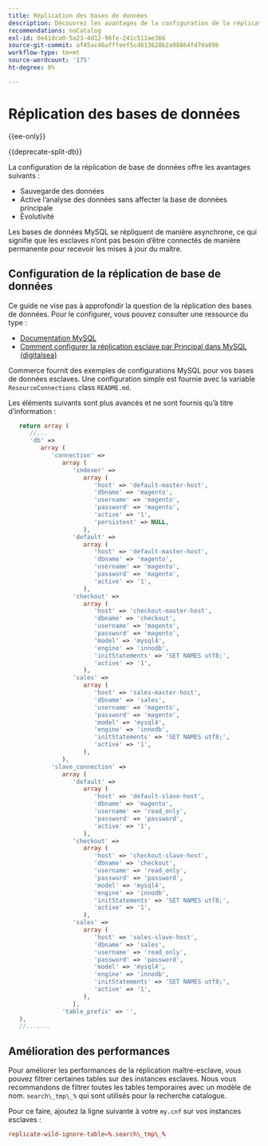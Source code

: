 ```yaml
---
title: Réplication des bases de données
description: Découvrez les avantages de la configuration de la réplication de base de données.
recommendations: noCatalog
exl-id: 0e41dca0-5a23-4d12-96fe-241c511ae366
source-git-commit: af45ac46afffeef5cd613628b2a98864fd7da69b
workflow-type: tm+mt
source-wordcount: '175'
ht-degree: 0%

---
```


# Réplication des bases de données

{{ee-only}}

{{deprecate-split-db}}

La configuration de la réplication de base de données offre les avantages suivants :

- Sauvegarde des données
- Active l’analyse des données sans affecter la base de données principale
- Évolutivité

Les bases de données MySQL se répliquent de manière asynchrone, ce qui signifie que les esclaves n’ont pas besoin d’être connectés de manière permanente pour recevoir les mises à jour du maître.

## Configuration de la réplication de base de données

Ce guide ne vise pas à approfondir la question de la réplication des bases de données. Pour le configurer, vous pouvez consulter une ressource du type :

- [Documentation MySQL](https://dev.mysql.com/doc/refman/5.6/en/replication.html)
- [Comment configurer la réplication esclave par Principal dans MySQL (digitalsea)](https://www.digitalocean.com/community/tutorials/how-to-set-up-replication-in-mysql)

Commerce fournit des exemples de configurations MySQL pour vos bases de données esclaves. Une configuration simple est fournie avec la variable `ResourceConnections` class `README.md`.

Les éléments suivants sont plus avancés et ne sont fournis qu’à titre d’information :

```php
   return array (
      //...
      'db' =>
         array (
            'connection' =>
               array (
                  'indexer' =>
                     array (
                        'host' => 'default-master-host',
                        'dbname' => 'magento',
                        'username' => 'magento',
                        'password' => 'magento',
                        'active' => '1',
                        'persistent' => NULL,
                     ),
                  'default' =>
                     array (
                        'host' => 'default-master-host',
                        'dbname' => 'magento',
                        'username' => 'magento',
                        'password' => 'magento',
                        'active' => '1',
                     ),
                  'checkout' =>
                     array (
                        'host' => 'checkout-master-host',
                        'dbname' => 'checkout',
                        'username' => 'magento',
                        'password' => 'magento',
                        'model' => 'mysql4',
                        'engine' => 'innodb',
                        'initStatements' => 'SET NAMES utf8;',
                        'active' => '1',
                     ),
                  'sales' =>
                     array (
                        'host' => 'sales-master-host',
                        'dbname' => 'sales',
                        'username' => 'magento',
                        'password' => 'magento',
                        'model' => 'mysql4',
                        'engine' => 'innodb',
                        'initStatements' => 'SET NAMES utf8;',
                        'active' => '1',
                     ),
               ),
            'slave_connection' =>
               array (
                  'default' =>
                     array (
                        'host' => 'default-slave-host',
                        'dbname' => 'magento',
                        'username' => 'read_only',
                        'password' => 'password',
                        'active' => '1',
                     ),
                  'checkout' =>
                     array (
                        'host' => 'checkout-slave-host',
                        'dbname' => 'checkout',
                        'username' => 'read_only',
                        'password' => 'password',
                        'model' => 'mysql4',
                        'engine' => 'innodb',
                        'initStatements' => 'SET NAMES utf8;',
                        'active' => '1',
                     ),
                  'sales' =>
                     array (
                        'host' => 'sales-slave-host',
                        'dbname' => 'sales',
                        'username' => 'read_only',
                        'password' => 'password',
                        'model' => 'mysql4',
                        'engine' => 'innodb',
                        'initStatements' => 'SET NAMES utf8;',
                        'active' => '1',
                     ),
                  ),
               'table_prefix' => '',
   ),
   //.......
```

## Amélioration des performances

Pour améliorer les performances de la réplication maître-esclave, vous pouvez filtrer certaines tables sur des instances esclaves. Nous vous recommandons de filtrer toutes les tables temporaires avec un modèle de nom. `search\_tmp\_%` qui sont utilisés pour la recherche catalogue.

Pour ce faire, ajoutez la ligne suivante à votre `my.cnf` sur vos instances esclaves :

```conf
replicate-wild-ignore-table=%.search\_tmp\_%
```
